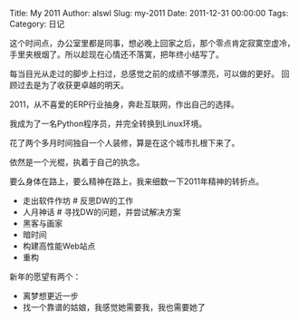 Title: My 2011
Author: alswl
Slug: my-2011
Date: 2011-12-31 00:00:00
Tags: 
Category: 日记

这个时间点，办公室里都是同事，想必晚上回家之后，那个零点肯定寂寞空虚冷， 手里夹根烟了。所以趁现在心情还不落寞，把年终小结写了。

每当目光从走过的脚步上扫过，总感觉之前的成绩不够漂亮，可以做的更好。 回顾过去是为了收获更卓越的明天。

2011，从不喜爱的ERP行业抽身，奔赴互联网，作出自己的选择。

我成为了一名Python程序员，并完全转换到Linux环境。

花了两个多月时间独自一个人装修，算是在这个城市扎根下来了。

依然是一个光棍，执着于自己的执念。

要么身体在路上，要么精神在路上，我来细数一下2011年精神的转折点。

  * 走出软件作坊 # 反思DW的工作
  * 人月神话 # 寻找DW的问题，并尝试解决方案
  * 黑客与画家
  * 暗时间
  * 构建高性能Web站点
  * 重构

新年的愿望有两个：

  * 离梦想更近一步
  * 找一个靠谱的姑娘，我感觉她需要我，我也需要她了

